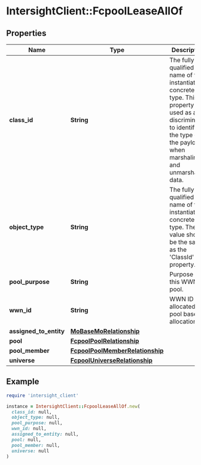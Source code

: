 # IntersightClient::FcpoolLeaseAllOf

## Properties

| Name | Type | Description | Notes |
| ---- | ---- | ----------- | ----- |
| **class_id** | **String** | The fully-qualified name of the instantiated, concrete type. This property is used as a discriminator to identify the type of the payload when marshaling and unmarshaling data. | [default to &#39;fcpool.Lease&#39;] |
| **object_type** | **String** | The fully-qualified name of the instantiated, concrete type. The value should be the same as the &#39;ClassId&#39; property. | [default to &#39;fcpool.Lease&#39;] |
| **pool_purpose** | **String** | Purpose of this WWN pool. | [optional] |
| **wwn_id** | **String** | WWN ID allocated for pool based allocation. | [optional] |
| **assigned_to_entity** | [**MoBaseMoRelationship**](MoBaseMoRelationship.md) |  | [optional] |
| **pool** | [**FcpoolPoolRelationship**](FcpoolPoolRelationship.md) |  | [optional] |
| **pool_member** | [**FcpoolPoolMemberRelationship**](FcpoolPoolMemberRelationship.md) |  | [optional] |
| **universe** | [**FcpoolUniverseRelationship**](FcpoolUniverseRelationship.md) |  | [optional] |

## Example

```ruby
require 'intersight_client'

instance = IntersightClient::FcpoolLeaseAllOf.new(
  class_id: null,
  object_type: null,
  pool_purpose: null,
  wwn_id: null,
  assigned_to_entity: null,
  pool: null,
  pool_member: null,
  universe: null
)
```

